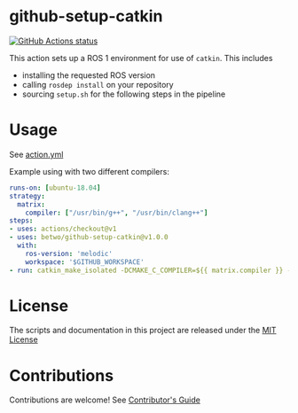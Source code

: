 # github-setup-catkin

<p align="left">
  <a href="https://github.com/betwo/github-setup-catkin"><img alt="GitHub Actions status" src="https://github.com/betwo/github-setup-catkin/workflows/Main%20workflow/badge.svg"></a>
</p>

This action sets up a ROS 1 environment for use of `catkin`.
This includes 
 * installing the requested ROS version
 * calling `rosdep install` on your repository
 * sourcing `setup.sh` for the following steps in the pipeline

# Usage

See [action.yml](action.yml)

Example using with two different compilers:
```yaml
runs-on: [ubuntu-18.04]
strategy:
  matrix:
    compiler: ["/usr/bin/g++", "/usr/bin/clang++"]
steps:
- uses: actions/checkout@v1
- uses: betwo/github-setup-catkin@v1.0.0
  with:
    ros-version: 'melodic'
    workspace: '$GITHUB_WORKSPACE'
- run: catkin_make_isolated -DCMAKE_C_COMPILER=${{ matrix.compiler }} -DCMAKE_CXX_COMPILER=${{ matrix.compiler }}
```

# License

The scripts and documentation in this project are released under the [MIT License](LICENSE)

# Contributions

Contributions are welcome!  See [Contributor's Guide](docs/contributors.md)
